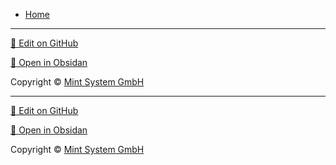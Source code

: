 * [Home](/)

<hr>

[📝 Edit on GitHub](https://github.com/Mint-System/Knowledge/blob/master/_sidebar.md)

[📂 Open in Obsidan](obsidian://open?vault=Knowledge%20Mint%20System&file=_sidebar.md ':target=_self')

<footer>Copyright © <a href="https://www.mint-system.ch/">Mint System GmbH</a></footer>

<hr>

[📝 Edit on GitHub](https://github.com/Mint-System/Knowledge/blob/master/_sidebar.md)

[📂 Open in Obsidan](obsidian://open?vault=Knowledge%20Mint%20System&file=_sidebar.md ':target=_self')

<footer>Copyright © <a href="https://www.mint-system.ch/">Mint System GmbH</a></footer>